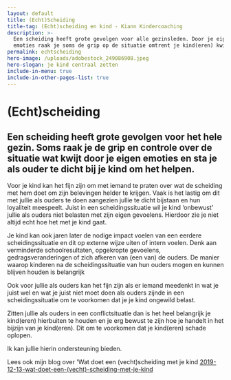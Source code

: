 ```yaml
---
layout: default
title: (Echt)Scheiding
title-tag: (Echt)scheiding en kind - Kiann Kindercoaching
description: >-
  Een scheiding heeft grote gevolgen voor alle gezinsleden. Door je eigen
  emoties raak je soms de grip op de situatie omtrent je kind(eren) kwijt.
permalink: echtscheiding
hero-image: /uploads/adobestock_249086908.jpeg
hero-slogan: je kind centraal zetten
include-in-menu: true
include-in-other-pages-list: true
---
```

# (Echt)scheiding

## Een scheiding heeft grote gevolgen voor het hele gezin. Soms raak je de grip en controle over de situatie wat kwijt door je eigen emoties en sta je als ouder te dicht bij je kind om het helpen.

Voor je kind kan het fijn zijn om met iemand te praten over wat de scheiding met hem doet om zijn belevingen helder te krijgen. Vaak is het lastig om dit met jullie als ouders te doen aangezien jullie te dicht bijstaan en hun loyaliteit meespeelt. Juist in een scheidingssituatie wil je kind ‘onbewust’ jullie als ouders niet belasten met zijn eigen gevoelens. Hierdoor zie je niet altijd echt hoe het met je kind gaat.

Je kind kan ook jaren later de nodige impact voelen van een eerdere scheidingssituatie en dit op externe wijze uiten of intern voelen. Denk aan verminderde schoolresultaten, opgekropte gevoelens, gedragsveranderingen of zich afkeren van (een van) de ouders. De manier waarop kinderen na de scheidingssituatie van hun ouders mogen en kunnen blijven houden is belangrijk

Ook voor jullie als ouders kan het fijn zijn als er iemand meedenkt in wat je juist wel en wat je juist niet moet doen als ouders zijnde in een scheidingssituatie om te voorkomen dat je je kind ongewild belast.

Zitten jullie als ouders in een conflictsituatie dan is het heel belangrijk je kind(eren) hierbuiten te houden en je erg bewust te zijn hoe je handelt in het bijzijn van je kind(eren). Dit om te voorkomen dat je kind(eren) schade oplopen.

Ik kan jullie hierin ondersteuning bieden.

Lees ook mijn blog over 'Wat doet een (vecht)scheiding met je kind [2019-12-13-wat-doet-een-(vecht)-scheiding-met-je-kind](2019-12-13-wat-doet-een-(vecht)-scheiding-met-je-kind)
